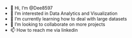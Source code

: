 - 👋 Hi, I’m @Dee8597
- 👀 I’m interested in Data Analytics and Visualization
- 🌱 I’m currently learning how to deal with large datasets
- 💞️ I’m looking to collaborate on more projects 
- 📫 How to reach me via linkedin 

<!---
Dee8597/Dee8597 is a ✨ special ✨ repository because its `README.md` (this file) appears on your GitHub profile.
You can click the Preview link to take a look at your changes.
--->
